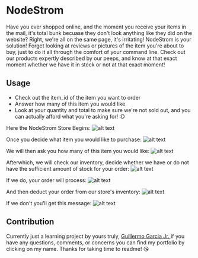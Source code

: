 # NodeStrom

Have you ever shopped online, and the moment you receive your items in the mail, it's total bunk becuase they don't look anything like they did on the website? Right, we're all on the same page, it's irritating! NodeStrom is your solution! Forget looking at reviews or pictures of the item you're about to buy, just to do it all through the comfort of your command line. Check out our products expertly described by our peeps, and know at that exact moment whether we have it in stock or not at that exact moment! 

## Usage
- Check out the item_id of the item you want to order
- Answer how many of this item you would like
- Look at your quantity and total to make sure we're not sold out, and you can actually afford what you're asking for! :D

Here the NodeStrom Store Begins:
![alt text](https://github.com/Guillermo1213/bamazon/blob/master/assets/images/2019-03-11%20(1).png?raw=true)

Once you decide what item you would like to purchase:
![alt text](https://github.com/Guillermo1213/bamazon/blob/master/assets/images/2019-03-11.png?raw=true)

We will then ask you how many of this item you would like:
![alt text](https://github.com/Guillermo1213/bamazon/blob/master/assets/images/2019-03-11%20(3).png?raw=true)

Afterwhich, we will check our inventory, decide whether we have or do not have the sufficient amount of stock for your order:
![alt text](https://github.com/Guillermo1213/bamazon/blob/master/assets/images/2019-03-11%20(2).png?raw=true)

If we do, your order will process:
![alt text](https://github.com/Guillermo1213/bamazon/blob/master/assets/images/2019-03-11%20(4).png?raw=true)

And then deduct your order from our store's inventory:
![alt text](https://github.com/Guillermo1213/bamazon/blob/master/assets/images/2019-03-11%20(5).png?raw=true)

If we don't you'll get this message:
![alt text](https://github.com/Guillermo1213/bamazon/blob/master/assets/images/2019-03-11%20(6).png?raw=true)

## Contribution
Currently just a learning project by yours truly, [Guillermo Garcia Jr.](https://guillermo1213.github.io/Bootstrap-Portfolio/),if you have any questions, comments, or concerns you can find my portfolio by clicking on my name. Thanks for taking time to readme! :kissing_heart: